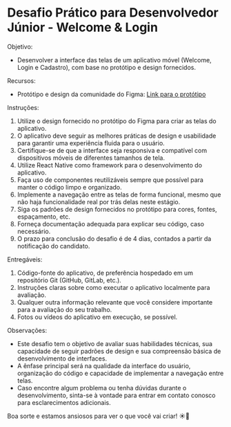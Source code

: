 # Desafio Prático para Desenvolvedor Júnior - Welcome & Login

Objetivo:

- Desenvolver a interface das telas de um aplicativo móvel (Welcome, Login e Cadastro), com base no protótipo e design fornecidos.

Recursos:

- Protótipo e design da comunidade do Figma: [Link para o protótipo](https://www.figma.com/community/file/1282291722642517542/onboarding-login-register-app-ui)

Instruções:

1. Utilize o design fornecido no protótipo do Figma para criar as telas do aplicativo.
2. O aplicativo deve seguir as melhores práticas de design e usabilidade para garantir uma experiência fluida para o usuário.
3. Certifique-se de que a interface seja responsiva e compatível com dispositivos móveis de diferentes tamanhos de tela.
4. Utilize React Native como framework para o desenvolvimento do aplicativo.
5. Faça uso de componentes reutilizáveis sempre que possível para manter o código limpo e organizado.
6. Implemente a navegação entre as telas de forma funcional, mesmo que não haja funcionalidade real por trás delas neste estágio.
7. Siga os padrões de design fornecidos no protótipo para cores, fontes, espaçamento, etc.
8. Forneça documentação adequada para explicar seu código, caso necessário.
9. O prazo para conclusão do desafio é de 4 dias, contados a partir da notificação do candidato.

Entregáveis:

1. Código-fonte do aplicativo, de preferência hospedado em um repositório Git (GitHub, GitLab, etc.).
2. Instruções claras sobre como executar o aplicativo localmente para avaliação.
3. Qualquer outra informação relevante que você considere importante para a avaliação do seu trabalho.
4. Fotos ou vídeos do aplicativo em execução, se possível.

Observações:

- Este desafio tem o objetivo de avaliar suas habilidades técnicas, sua capacidade de seguir padrões de design e sua compreensão básica de desenvolvimento de interfaces.
- A ênfase principal será na qualidade da interface do usuário, organização do código e capacidade de implementar a navegação entre telas.
- Caso encontre algum problema ou tenha dúvidas durante o desenvolvimento, sinta-se à vontade para entrar em contato conosco para esclarecimentos adicionais.

Boa sorte e estamos ansiosos para ver o que você vai criar! ☀🚀
